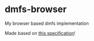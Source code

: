 # dmfs-browser
My browser based dmfs implementation

Made based on [this specification](https://github.com/Nightbug/dmfs)!
